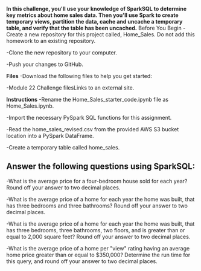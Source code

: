 **In this challenge, you'll use your knowledge of SparkSQL to determine key metrics about home sales data. Then you'll use Spark to create temporary views, partition the data, cache and uncache a temporary table, and verify that the table has been uncached.**
Before You Begin
-Create a new repository for this project called, Home_Sales. Do not add this homework to an existing repository.

-Clone the new repository to your computer.

-Push your changes to GitHub.

**Files**
-Download the following files to help you get started:

-Module 22 Challenge filesLinks to an external site.

**Instructions**
-Rename the Home_Sales_starter_code.ipynb file as Home_Sales.ipynb.

-Import the necessary PySpark SQL functions for this assignment.

-Read the home_sales_revised.csv from the provided AWS S3 bucket location into a PySpark DataFrame.

-Create a temporary table called home_sales.

Answer the following questions using SparkSQL:
-
-What is the average price for a four-bedroom house sold for each year? Round off your answer to two decimal places.

-What is the average price of a home for each year the home was built, that has three bedrooms and three bathrooms? Round off your answer to two decimal places.

-What is the average price of a home for each year the home was built, that has three bedrooms, three bathrooms, two floors, and is greater than or equal to 2,000 square feet? Round off your answer to two decimal places.

-What is the average price of a home per "view" rating having an average home price greater than or equal to $350,000? Determine the run time for this query, and round off your answer to two decimal places.




